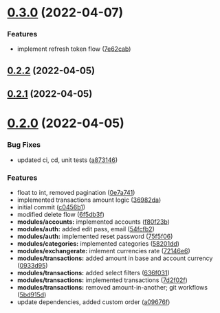 # [0.3.0](https://github.com/broodd/budgetify-backend/compare/v0.2.2...v0.3.0) (2022-04-07)


### Features

* implement refresh token flow ([7e62cab](https://github.com/broodd/budgetify-backend/commit/7e62cab9d7e4c44427b4d3a2594c25cfad2757e9))



## [0.2.2](https://github.com/broodd/budgetify-backend/compare/v0.2.1...v0.2.2) (2022-04-05)



## [0.2.1](https://github.com/broodd/budgetify-backend/compare/v0.2.0...v0.2.1) (2022-04-05)



# [0.2.0](https://github.com/broodd/budgetify-backend/compare/c0456b13fdb04594bcf6f2332264ddf48ce11158...v0.2.0) (2022-04-05)


### Bug Fixes

* updated ci, cd, unit tests ([a873146](https://github.com/broodd/budgetify-backend/commit/a8731463afe0ceadc003b0b3ab1ed188b1ddc604))


### Features

* float to int, removed pagination ([0e7a741](https://github.com/broodd/budgetify-backend/commit/0e7a741820261f4e21759266b9995ad3dfa1965d))
* implemented transactions amount logic ([36982da](https://github.com/broodd/budgetify-backend/commit/36982dafd2b3cd6f686a15d19c0d8d7504e4e25f))
* initial commit ([c0456b1](https://github.com/broodd/budgetify-backend/commit/c0456b13fdb04594bcf6f2332264ddf48ce11158))
* modified delete flow ([6f5db3f](https://github.com/broodd/budgetify-backend/commit/6f5db3f7ad9b55cf967a44bd738c3d54f33a60ce))
* **modules/accounts:** implemented accounts ([f80f23b](https://github.com/broodd/budgetify-backend/commit/f80f23be95dd8730a54fe7b07029fe566664cb1d))
* **modules/auth:** added edit pass, email ([54fcfb2](https://github.com/broodd/budgetify-backend/commit/54fcfb2404acb26a5d624eb1cd402cbd50dd36d6))
* **modules/auth:** implemented reset password ([75f5f06](https://github.com/broodd/budgetify-backend/commit/75f5f063420d1a025d45ab71739d6a3c068968e0))
* **modules/categories:** implemented categories ([58201dd](https://github.com/broodd/budgetify-backend/commit/58201ddaad05beaa4e4026150d18bc436fbbaa08))
* **modules/exchangerate:** imlement currencies rate ([72146e6](https://github.com/broodd/budgetify-backend/commit/72146e66c1504b48dfb8e1f4c7d78dd0421f0c35))
* **modules/transactions:** added amount in base and account currency ([0933d95](https://github.com/broodd/budgetify-backend/commit/0933d953e8900b657002e88a8330642fabde1ebf))
* **modules/transactions:** added select filters ([636f031](https://github.com/broodd/budgetify-backend/commit/636f0315fd6dfe6ce8622959345f2ea3b205b414))
* **modules/transactions:** implemented transactions ([7d2f02f](https://github.com/broodd/budgetify-backend/commit/7d2f02f7c2e0e8aaf44eaa21b43c46e22ed8f828))
* **modules/transactions:** removed amount-in-another; git workflows ([5bd915d](https://github.com/broodd/budgetify-backend/commit/5bd915d204aa3defc8aab72fee74d19f2de71e93))
* update dependencies, added custom order ([a09676f](https://github.com/broodd/budgetify-backend/commit/a09676f8fd2dfa125d513340c39f6db332f5948a))



